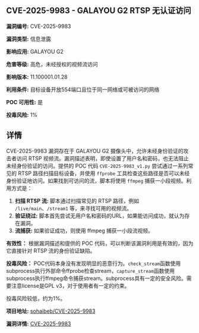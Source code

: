 ## CVE-2025-9983 - GALAYOU G2 RTSP 无认证访问

**漏洞编号:** CVE-2025-9983

**漏洞类型:** 信息泄露

**影响应用:** GALAYOU G2

**危害等级:** 高危，未经授权的视频流访问

**影响版本:** 11.100001.01.28

**利用条件:** 目标设备开放554端口且位于同一网络或可被访问的网络

**POC 可用性:** 是

**投毒风险:** 1%

## 详情

CVE-2025-9983 漏洞存在于 GALAYOU G2 摄像头中，允许未经身份验证的攻击者访问 RTSP 视频流。漏洞描述表明，即使设置了用户名和密码，也无法阻止未经身份验证的访问。提供的 POC 代码 `CVE-2025-9983_v1.py` 尝试通过一系列常见的 RTSP 路径扫描目标设备，并使用 `ffprobe` 工具检查这些路径是否可以未经身份验证地访问。如果找到可访问的流，脚本将使用 `ffmpeg` 捕获一小段视频。利用方式是：

1.  **扫描 RTSP 流:**  脚本通过扫描常见的 RTSP 路径，例如 `/live/main`、`/stream1` 等，来寻找可用的视频流。
2.  **验证绕过:** 脚本首先尝试无用户名和密码的URL，如果能访问成功，就认为存在漏洞。
3.  **流捕获:**  如果验证成功，则使用 ffmpeg 捕获一小段流视频。

**有效性：** 根据漏洞描述和提供的 POC 代码，可以判断该漏洞利用是有效的，因为它直接针对 RTSP 流的身份验证缺陷。

**投毒风险：** POC代码本身没有发现明显的恶意行为。`check_stream`函数使用subprocess执行外部命令ffprobe检查stream，`capture_stream`函数使用subprocess执行ffmpeg命令捕获stream。subprocess具有一定的安全风险。需要注意license是GPL v3，对于使用者有一定的约束。

投毒风险较低，约为1%。

**项目地址:** [sohaibeb/CVE-2025-9983](https://github.com/sohaibeb/CVE-2025-9983)

**漏洞详情:** [CVE-2025-9983](https://nvd.nist.gov/vuln/detail/CVE-2025-9983)